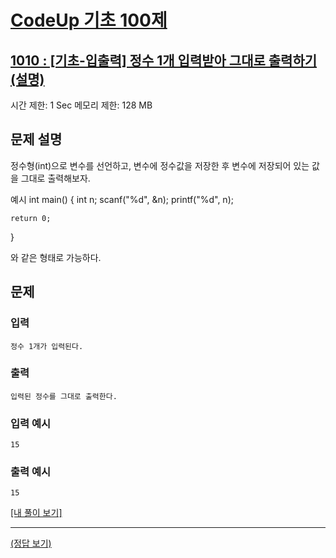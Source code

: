 # [CodeUp 기초 100제](https://codeup.kr/problem.php)

## [1010 : [기초-입출력] 정수 1개 입력받아 그대로 출력하기(설명)](https://codeup.kr/problem.php?id=1010)

시간 제한: 1 Sec  메모리 제한: 128 MB

## 문제 설명

정수형(int)으로 변수를 선언하고, 변수에 정수값을 저장한 후
변수에 저장되어 있는 값을 그대로 출력해보자.

예시
int main()
{
    int n;
    scanf("%d", &n);
    printf("%d", n);

    return 0;
}

와 같은 형태로 가능하다.

## 문제

### 입력

    정수 1개가 입력된다.

### 출력

    입력된 정수를 그대로 출력한다.

### 입력 예시

    15

### 출력 예시

    15

[[내 풀이 보기]](https://github.com/flexboni/code_up/blob/master/1010/myCode.cpp)

---

[(정답 보기)](https://codeup.kr/showsource.php?id=425005)
